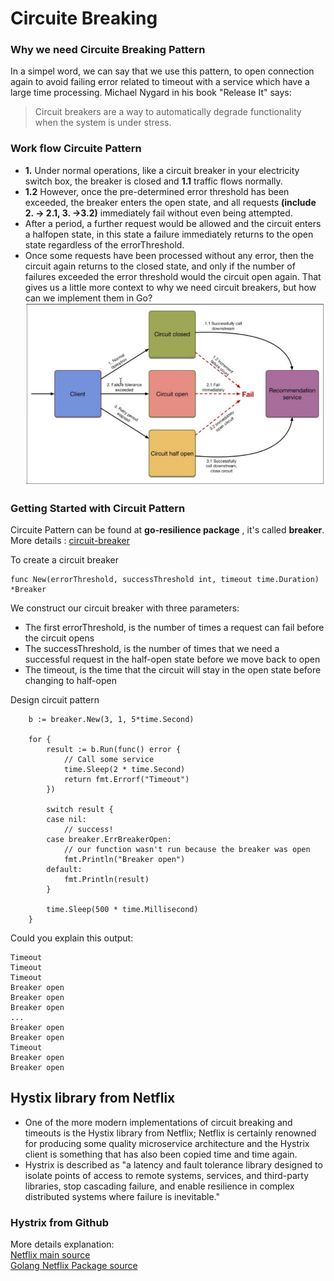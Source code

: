 # Circuite Breaking
### Why we need Circuite Breaking Pattern
In a simpel word, we can say that we use this pattern, to open connection again to avoid failing error related to timeout with a service which have a large time processing.
Michael Nygard in his book "Release It" says:
>Circuit breakers are a way to automatically degrade functionality when the system is under stress.

### Work flow Circuite Pattern
* **1.** Under normal operations, like a circuit breaker in your electricity switch box, the breaker is closed and **1.1** traffic flows normally.
* **1.2** However, once the pre-determined error threshold has been exceeded, the breaker enters the open state, and all requests **(include 2. -> 2.1, 3. ->3.2)** immediately fail without even being attempted.
* After a period, a further request would be allowed and the circuit enters a halfopen state, in this state a failure immediately returns to the open state regardless of the errorThreshold.
* Once some requests have been processed without any error, then the circuit again returns to the closed state, and only if the number of failures
  exceeded the error threshold would the circuit open again.
  That gives us a little more context to why we need circuit breakers, but how can we implement them in Go?
![image](../Img/01-circuit_breaking.jpg)
### Getting Started with Circuit Pattern
Circuite Pattern can be found at **go-resilience package** , it's called **breaker**. More details : [circuit-breaker](https://github.com/eapache/go-resiliency/blob/master/breaker/README.md)


To create a circuit breaker
```
func New(errorThreshold, successThreshold int, timeout time.Duration) *Breaker
```
We construct our circuit breaker with three parameters:
* The first errorThreshold, is the number of times a request can fail before the circuit opens
* The successThreshold, is the number of times that we need a successful request in the half-open state before we move back to open
* The timeout, is the time that the circuit will stay in the open state before changing to half-open

Design circuit pattern
```
	b := breaker.New(3, 1, 5*time.Second)

	for {
		result := b.Run(func() error {
			// Call some service
			time.Sleep(2 * time.Second)
			return fmt.Errorf("Timeout")
		})

		switch result {
		case nil:
			// success!
		case breaker.ErrBreakerOpen:
			// our function wasn't run because the breaker was open
			fmt.Println("Breaker open")
		default:
			fmt.Println(result)
		}

		time.Sleep(500 * time.Millisecond)
	}
```

Could you explain this output:
```
Timeout
Timeout
Timeout
Breaker open
Breaker open
Breaker open
...
Breaker open
Breaker open
Timeout
Breaker open
Breaker open
```
## Hystix library from Netflix
* One of the more modern implementations of circuit breaking and timeouts is the Hystix library from Netflix; Netflix is certainly renowned for producing some quality microservice architecture and the Hystrix client is something that has also been copied time and time again.
* Hystrix is described as "a latency and fault tolerance library designed to isolate points of access to remote systems, services, and third-party libraries, stop cascading failure, and enable resilience in complex distributed systems where failure is inevitable."

### Hystrix from Github
More details explanation: <br/>
[Netflix main source](https://github.com/Netflix/Hystrix) <br/>
[Golang Netflix Package source](https://github.com/afex/hystrix-go)<br/>
